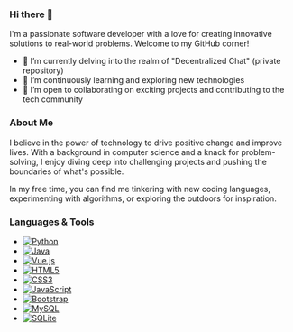 ### Hi there 👋

I'm a passionate software developer with a love for creating innovative solutions to real-world problems. Welcome to my GitHub corner!

- 🔭 I’m currently delving into the realm of "Decentralized Chat" (private repository)
- 🌱 I’m continuously learning and exploring new technologies
- 👯 I’m open to collaborating on exciting projects and contributing to the tech community

### About Me

I believe in the power of technology to drive positive change and improve lives. With a background in computer science and a knack for problem-solving, I enjoy diving deep into challenging projects and pushing the boundaries of what's possible.

In my free time, you can find me tinkering with new coding languages, experimenting with algorithms, or exploring the outdoors for inspiration.

### Languages & Tools

- [![Python](https://img.shields.io/badge/python-3670A0?style=for-the-badge&logo=python&logoColor=ffdd54)](https://github.com/AxdeExpe)
- [![Java](https://img.shields.io/badge/java-%23ED8B00.svg?style=for-the-badge&logo=openjdk&logoColor=white)](https://github.com/AxdeExpe)
- [![Vue.js](https://img.shields.io/badge/vuejs-%2335495e.svg?style=for-the-badge&logo=vuedotjs&logoColor=%234FC08D)](https://github.com/AxdeExpe)
- [![HTML5](https://img.shields.io/badge/html5-%23E34F26.svg?style=for-the-badge&logo=html5&logoColor=white)](https://github.com/AxdeExpe)
- [![CSS3](https://img.shields.io/badge/css3-%231572B6.svg?style=for-the-badge&logo=css3&logoColor=white)](https://github.com/AxdeExpe)
- [![JavaScript](https://img.shields.io/badge/javascript-%23323330.svg?style=for-the-badge&logo=javascript&logoColor=%23F7DF1E)](https://github.com/AxdeExpe)
- [![Bootstrap](https://img.shields.io/badge/bootstrap-%238511FA.svg?style=for-the-badge&logo=bootstrap&logoColor=white)](https://github.com/AxdeExpe)
- [![MySQL](https://img.shields.io/badge/mysql-4479A1.svg?style=for-the-badge&logo=mysql&logoColor=white)](https://github.com/AxdeExpe)
- [![SQLite](https://img.shields.io/badge/sqlite-%2307405e.svg?style=for-the-badge&logo=sqlite&logoColor=white)](https://github.com/AxdeExpe)
